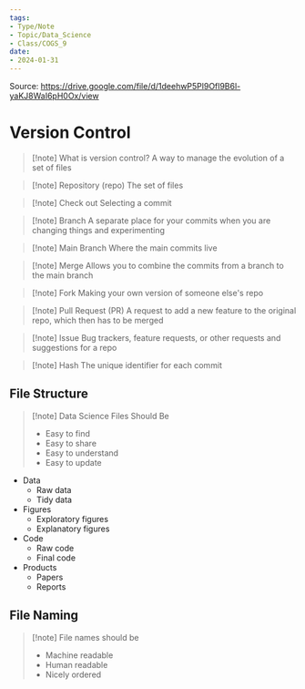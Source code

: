 ```yaml
---  
tags:  
- Type/Note  
- Topic/Data_Science  
- Class/COGS_9  
date:  
- 2024-01-31  
---  
```


Source: https://drive.google.com/file/d/1deehwP5Pl9Ofl9B6l-yaKJ8WaI6pH0Ox/view

# Version Control

> [!note] What is version control?
> A way to manage the evolution of a set of files

> [!note] Repository (repo)
> The set of files

> [!note] Check out
> Selecting a commit

> [!note] Branch
> A separate place for your commits when you are changing things and experimenting

> [!note] Main Branch
> Where the main commits live

> [!note] Merge
> Allows you to combine the commits from a branch to the main branch

> [!note] Fork
> Making your own version of someone else's repo

> [!note] Pull Request (PR)
> A request to add a new feature to the original repo, which then has to be merged

> [!note] Issue
> Bug trackers, feature requests, or other requests and suggestions for a repo

> [!note] Hash
> The unique identifier for each commit

## File Structure

> [!note] Data Science Files Should Be
> - Easy to find
> - Easy to share
> - Easy to understand
> - Easy to update

- Data
	- Raw data
	- Tidy data
- Figures
	- Exploratory figures
	- Explanatory figures
- Code
	- Raw code
	- Final code
- Products
	- Papers
	- Reports

## File Naming

> [!note] File names should be
> - Machine readable
> - Human readable
> - Nicely ordered